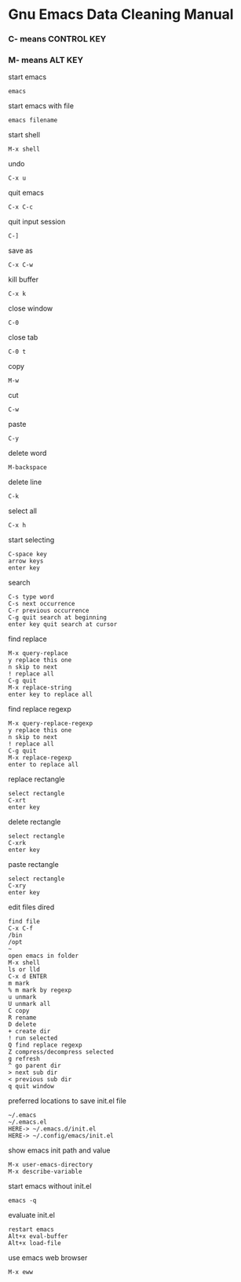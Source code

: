 # Gnu Emacs Data Cleaning Manual

### C- means CONTROL KEY
### M- means ALT KEY

start emacs
```console
emacs
```
start emacs with file
```console
emacs filename
```
start shell
```console
M-x shell
```
undo
```console
C-x u
```
quit emacs
```console
C-x C-c
```
quit input session
```console
C-]
```
save as
```console
C-x C-w
```
kill buffer
```console
C-x k
```
close window
```console
C-0
```
close tab
```console
C-0 t
```
copy
```console
M-w
```
cut
```console
C-w
```
paste
```console
C-y
```
delete word
```console
M-backspace
```
delete line
```console
C-k
```
select all
```console
C-x h
```
start selecting
```console
C-space key
arrow keys
enter key
```
search
```console
C-s type word
C-s next occurrence
C-r previous occurrence
C-g quit search at beginning
enter key quit search at cursor
```
find replace
```console
M-x query-replace
y replace this one
n skip to next
! replace all
C-g quit
M-x replace-string
enter key to replace all
```
find replace regexp
```console
M-x query-replace-regexp
y replace this one
n skip to next
! replace all
C-g quit
M-x replace-regexp
enter to replace all
```
replace rectangle
```console
select rectangle
C-xrt
enter key
```
delete rectangle
```console
select rectangle
C-xrk
enter key
```
paste rectangle
```console
select rectangle
C-xry
enter key
```
edit files dired
```console
find file
C-x C-f
/bin
/opt
~
open emacs in folder
M-x shell
ls or lld
C-x d ENTER
m mark
% m mark by regexp
u unmark
U unmark all
C copy
R rename
D delete
+ create dir
! run selected
Q find replace regexp
Z compress/decompress selected
g refresh
^ go parent dir
> next sub dir
< previous sub dir
q quit window
```
preferred locations to save init.el file
```console
~/.emacs
~/.emacs.el
HERE-> ~/.emacs.d/init.el
HERE-> ~/.config/emacs/init.el
```
show emacs init path and value
```console
M-x user-emacs-directory
M-x describe-variable
```
start emacs without init.el
```console
emacs -q
```
evaluate init.el
```console
restart emacs
Alt+x eval-buffer
Alt+x load-file
```
use emacs web browser
```console
M-x eww

```
